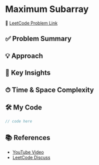 # Maximum Subarray

🔗 [LeetCode Problem Link](https://leetcode.com/problems/maximum-subarray)

## ✅ Problem Summary

## 💡 Approach

## 🧠 Key Insights

## ⏱ Time & Space Complexity

## 🛠 My Code

```csharp
// code here
```

## 📚 References
- [YouTube Video]()
- [LeetCode Discuss]()
